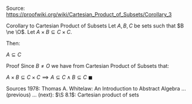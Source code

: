 # 

Source: https://proofwiki.org/wiki/Cartesian_Product_of_Subsets/Corollary_3

Corollary to Cartesian Product of Subsets
Let $A, B, C$ be sets such that $B \ne \O$.
Let $A \times B \subseteq C \times C$.

Then:

$A \subseteq C$


Proof
Since $B \ne O$ we have from Cartesian Product of Subsets that:

$A \times B \subseteq C \times C \implies A \subseteq C \land B \subseteq C$
$\blacksquare$


Sources
1978: Thomas A. Whitelaw: An Introduction to Abstract Algebra ... (previous) ... (next): $\S 8.1$: Cartesian product of sets




